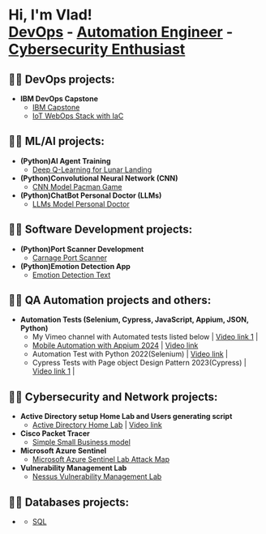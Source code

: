 <h1>Hi, I'm Vlad! <br/><a href="https://github.com/Vlad774">DevOps</a> - <a href=""> Automation Engineer</a> - <a href="">Cybersecurity Enthusiast</a>

<h2>👨‍💻 DevOps projects:</h2>

- <b>IBM DevOps Capstone</b>
  - [IBM Capstone](https://github.com/Vlad774/devops-capstone-project)
  - [IoT WebOps Stack with IaC](https://github.com/Vlad774/IoT-WebOps-Stack-with-IaC)
 
<h2>👨‍💻 ML/AI projects:</h2>

- <b>(Python)AI Agent Training</b>
  - [Deep Q-Learning for Lunar Landing](https://github.com/Vlad774/Deep-Q-Learning-for-Lunar-Landing)
- <b>(Python)Convolutional Neural Network (CNN)</b>
  - [CNN Model Pacman Game](https://github.com/Vlad774/CNN-model-Pacman-game)
- <b>(Python)ChatBot Personal Doctor (LLMs)</b>
  - [LLMs Model Personal Doctor](https://github.com/Vlad774/ChatBot---Personal-Doctor-LLMs-)




<h2>👨‍💻 Software Development projects:</h2>


- <b>(Python)Port Scanner Development</b>
  - [Carnage Port Scanner](https://github.com/Vlad774/Port-Scanner-Carnage/blob/main/README.md)
- <b>(Python)Emotion Detection App</b>
  - [Emotion Detection Text](https://github.com/Vlad774/Emotion-Detection/blob/main/README.md)

<h2>👨‍💻 QA Automation projects and others:</h2>

- <b>Automation Tests (Selenium, Cypress, JavaScript, Appium, JSON, Python) </b>
  - My Vimeo channel with Automated tests listed below | [Video link 1](https://vimeo.com/user199007084) |
  - [Mobile Automation with Appium 2024](https://github.com/Vlad774/Mobile-Automation-with-Appium) | [Video link](https://vimeo.com/manage/videos/905355607)
  - Automation Test with Python 2022(Selenium) | [Video link](https://vimeo.com/820757696) |
  - Cypress Tests with Page object Design Pattern 2023(Cypress) | [Video link 1](https://vimeo.com/user199007084) |





<h2>👨‍💻 Cybersecurity and Network projects:</h2>

- <b>Active Directory setup Home Lab and Users generating script</b>
  - [Active Directory Home Lab](https://github.com/Vlad774/ActiveDirectoryLab) | [Video link](https://www.youtube.com/watch?v=wGJSgqEzM0w&ab_channel=VladCybersecurity)
- <b>Cisco Packet Tracer</b>
  - [Simple Small Business model](https://github.com/Vlad774/Cisco-Packet-Tracer-Small-Business-model)
- <b>Microsoft Azure Sentinel</b>
  - [Microsoft Azure Sentinel Lab Attack Map](https://github.com/Vlad774/Microsoft-Azure-Sentinel-Lab-Attack-Map/blob/main/README.md)
- <b>Vulnerability Management Lab</b>
  - [Nessus Vulnerability Management Lab](https://github.com/Vlad774/Nessus-Vulnerability-Management-Lab)


  



<h2>👨‍💻 Databases projects:</h2>

- <b></b>
  - [SQL](https://github.com/Vlad774/SQL)




[twitter]: https://twitter.com/joshmadakor
[youtube]: https://www.youtube.com/c/joshmadakor
[instagram]: https://www.instagram.com/joshmadakor/
[linkedin]: https://linkedin.com/in/joshmadakor

<!--
**joshmadakor1/joshmadakor1** is a ✨ _special_ ✨ repository because its `README.md` (this file) appears on your GitHub profile.

Here are some ideas to get you started:

- 🔭 I’m currently working on ...
- 🌱 I’m currently learning ...
- 👯 I’m looking to collaborate on ...
- 🤔 I’m looking for help with ...
- 💬 Ask me about ...
- 📫 How to reach me: ...
- 😄 Pronouns: ...
- ⚡ Fun fact: ...
-->
